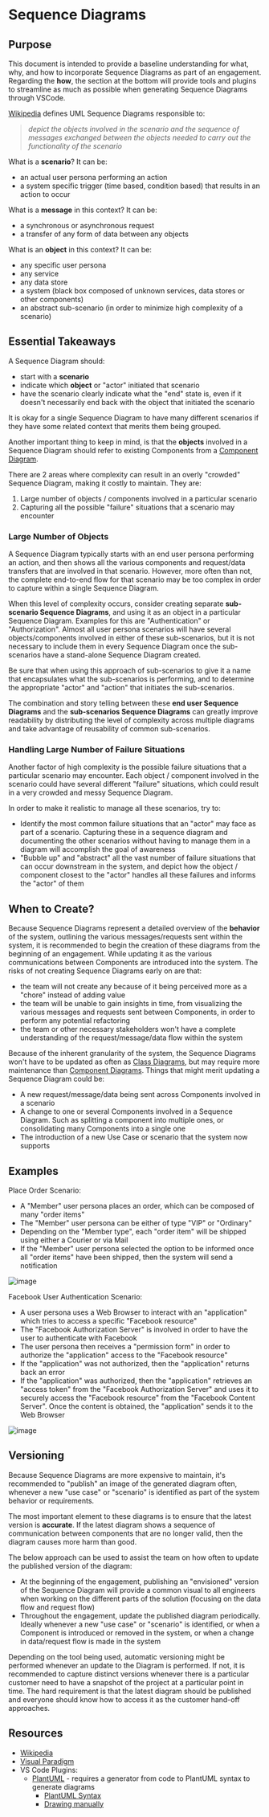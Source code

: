 # Sequence Diagrams

## Purpose

This document is intended to provide a baseline understanding for what, why, and how to incorporate Sequence Diagrams
as part of an engagement. Regarding the **how**, the section at the bottom will provide tools and plugins to streamline as much as possible when generating Sequence Diagrams through VSCode.

[Wikipedia](https://en.wikipedia.org/wiki/Sequence_diagram) defines UML Sequence Diagrams responsible to:

 > _depict the objects involved in the scenario and the sequence of messages exchanged between the objects needed to carry out the functionality of the scenario_

What is a **scenario**? It can be:

- an actual user persona performing an action
- a system specific trigger (time based, condition based) that results in an action to occur

What is a **message** in this context? It can be:

- a synchronous or asynchronous request
- a transfer of any form of data between any objects

What is an **object** in this context? It can be:

- any specific user persona
- any service
- any data store
- a system (black box composed of unknown services, data stores or other components)
- an abstract sub-scenario (in order to minimize high complexity of a scenario)

## Essential Takeaways

A Sequence Diagram should:

- start with a **scenario**
- indicate which **object** or "actor" initiated that scenario
- have the scenario clearly indicate what the "end" state is, even if it doesn't necessarily end back with the object that initiated the scenario

It is okay for a single Sequence Diagram to have many different scenarios if they have some related context that merits them being grouped.

Another important thing to keep in mind, is that the **objects** involved in a Sequence Diagram should refer to existing Components from a [Component Diagram](./component-diagrams.md).

There are 2 areas where complexity can result in an overly "crowded" Sequence Diagram, making it costly to maintain. They are:

1. Large number of objects / components involved in a particular scenario
2. Capturing all the possible "failure" situations that a scenario may encounter

### Large Number of Objects

A Sequence Diagram typically starts with an end user persona performing an action, and then shows all the various components and request/data transfers that are involved in that scenario. However, more often than not, the complete end-to-end flow for that scenario may be too complex in order to capture within a single Sequence Diagram.

When this level of complexity occurs, consider creating separate **sub-scenario Sequence Diagrams**, and using it as an object in a particular Sequence Diagram. Examples for this are "Authentication" or "Authorization". Almost all user persona scenarios will have several objects/components involved in either of these sub-scenarios, but it is not necessary to include them in every Sequence Diagram
once the sub-scenarios have a stand-alone Sequence Diagram created.

Be sure that when using this approach of sub-scenarios to give it a name that encapsulates what the sub-scenarios is performing, and to determine the appropriate "actor" and "action" that initiates the sub-scenarios.

The combination and story telling between these **end user Sequence Diagrams** and the **sub-scenarios Sequence Diagrams** can greatly improve readability by distributing the level of complexity across multiple diagrams and take advantage of reusability of common sub-scenarios.

### Handling Large Number of Failure Situations

Another factor of high complexity is the possible failure situations that a particular scenario may encounter. Each object / component involved in the scenario could have several different "failure" situations, which could result in a very crowded and messy Sequence Diagram.

In order to make it realistic to manage all these scenarios, try to:

- Identify the most common failure situations that an "actor" may face as part of a scenario. Capturing these in a sequence diagram and documenting the other scenarios without having to manage them in a diagram will accomplish the goal of awareness
- "Bubble up" and "abstract" all the vast number of failure situations that can occur downstream in the system, and depict how the object / component closest to the "actor" handles all these failures and informs the "actor" of them

## When to Create?

Because Sequence Diagrams represent a detailed overview of the **behavior** of the system, outlining the various messages/requests sent within the system, it is recommended to begin the creation of these diagrams from the beginning of an engagement. While updating it as the various communications between Components are introduced into the system. The risks of not creating Sequence Diagrams
early on are that:

- the team will not create any because of it being perceived more as a "chore" instead of adding value
- the team will be unable to gain insights in time, from visualizing the various messages and requests sent between Components, in order to perform any potential refactoring
- the team or other necessary stakeholders won't have a complete understanding of the request/message/data flow within the system

Because of the inherent granularity of the system, the Sequence Diagrams won't have to be updated as often as [Class Diagrams](./class-diagrams.md), but may require more maintenance than [Component Diagrams](./component-diagrams.md). Things that might merit updating a Sequence Diagram could be:

- A new request/message/data being sent across Components involved in a scenario
- A change to one or several Components involved in a Sequence Diagram. Such as splitting a component into multiple ones, or consolidating many Components into a single one
- The introduction of a new Use Case or scenario that the system now supports

## Examples

Place Order Scenario:

- A "Member" user persona places an order, which can be composed of many "order items"
- The "Member" user persona can be either of type "VIP" or "Ordinary"
- Depending on the "Member type", each "order item" will be shipped using either a Courier or via Mail
- If the "Member" user persona selected the option to be informed once all "order items" have been shipped, then the system will send a notification

![image](./Images/placeOrderScenario.png)

Facebook User Authentication Scenario:

- A user persona uses a Web Browser to interact with an "application" which tries to access a specific "Facebook resource"
- The "Facebook Authorization Server" is involved in order to have the user to authenticate with Facebook
- The user persona then receives a "permission form" in order to authorize the "application" access to the "Facebook resource"
- If the "application" was not authorized, then the "application" returns back an error
- If the "application" was authorized, then the "application" retrieves an "access token" from the "Facebook Authorization Server" and uses it to securely access the "Facebook resource" from the "Facebook Content Server". Once the content is obtained, the "application" sends it to the Web Browser

![image](./Images/facebookUserAuthentication.png)

## Versioning

Because Sequence Diagrams are more expensive to maintain, it's recommended to "publish" an image of the generated diagram often, whenever a new "use case" or "scenario" is identified as part of the system behavior or requirements.

The most important element to these diagrams is to ensure that the latest version is **accurate**. If the latest diagram shows a sequence of communication between components that are no longer valid, then the diagram causes more harm than good.

The below approach can be used to assist the team on how often to update the published version of the diagram:

- At the beginning of the engagement, publishing an "envisioned" version of the Sequence Diagram will provide a common visual to all engineers when working on the different parts of the solution (focusing on the data flow and request flow)
- Throughout the engagement, update the published diagram periodically. Ideally whenever a new "use case" or "scenario" is identified, or when a Component is introduced or removed in the system, or when a change in data/request flow is made in the system

Depending on the tool being used, automatic versioning might be performed whenever an update to the Diagram is performed. If not, it is recommended to capture distinct versions whenever there is a particular customer need to have a snapshot of the project at a particular point in time. The hard requirement is that the latest diagram should be published and everyone should know how to access it as
the customer hand-off approaches.

## Resources

- [Wikipedia](https://en.wikipedia.org/wiki/Sequence_diagram)
- [Visual Paradigm](https://www.visual-paradigm.com/guide/uml-unified-modeling-language/what-is-sequence-diagram/)
- VS Code Plugins:
  - [PlantUML](https://marketplace.visualstudio.com/items?itemName=jebbs.plantuml) - requires a generator from code to PlantUML syntax to generate diagrams
    - [PlantUML Syntax](https://plantuml.com/sequence-diagram)
    - [Drawing manually](https://towardsdatascience.com/drawing-a-uml-diagram-in-the-vs-code-53c2e67deffe)
